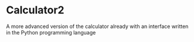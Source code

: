 # Calculator2
A more advanced version of the calculator already with an interface written in the Python programming language
